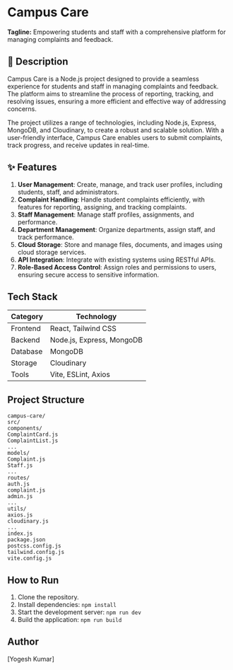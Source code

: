 **Campus Care**
================

**Tagline:** Empowering students and staff with a comprehensive platform for managing complaints and feedback.

📖 **Description**
----------------

Campus Care is a Node.js project designed to provide a seamless experience for students and staff in managing complaints and feedback. The platform aims to streamline the process of reporting, tracking, and resolving issues, ensuring a more efficient and effective way of addressing concerns.

The project utilizes a range of technologies, including Node.js, Express, MongoDB, and Cloudinary, to create a robust and scalable solution. With a user-friendly interface, Campus Care enables users to submit complaints, track progress, and receive updates in real-time.

✨ Features
------------

1. **User Management**: Create, manage, and track user profiles, including students, staff, and administrators.
2. **Complaint Handling**: Handle student complaints efficiently, with features for reporting, assigning, and tracking complaints.
3. **Staff Management**: Manage staff profiles, assignments, and performance.
4. **Department Management**: Organize departments, assign staff, and track performance.
5. **Cloud Storage**: Store and manage files, documents, and images using cloud storage services.
6. **API Integration**: Integrate with existing systems using RESTful APIs.
7. **Role-Based Access Control**: Assign roles and permissions to users, ensuring secure access to sensitive information.

**Tech Stack**
-------------

| **Category** | **Technology** |
| --- | --- |
| Frontend | React, Tailwind CSS |
| Backend | Node.js, Express, MongoDB |
| Database | MongoDB |
| Storage | Cloudinary |
| Tools | Vite, ESLint, Axios |

**Project Structure**
-------------------

```
campus-care/
src/
components/
ComplaintCard.js
ComplaintList.js
...
models/
Complaint.js
Staff.js
...
routes/
auth.js
complaint.js
admin.js
...
utils/
axios.js
cloudinary.js
...
index.js
package.json
postcss.config.js
tailwind.config.js
vite.config.js
```

**How to Run**
------------

1. Clone the repository.
2. Install dependencies: `npm install`
3. Start the development server: `npm run dev`
4. Build the application: `npm run build`


**Author**
---------

[Yogesh Kumar]
